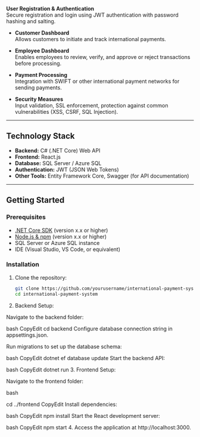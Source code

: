  **User Registration & Authentication**  
  Secure registration and login using JWT authentication with password hashing and salting.

- **Customer Dashboard**  
  Allows customers to initiate and track international payments.

- **Employee Dashboard**  
  Enables employees to review, verify, and approve or reject transactions before processing.

- **Payment Processing**  
  Integration with SWIFT or other international payment networks for sending payments.

- **Security Measures**  
  Input validation, SSL enforcement, protection against common vulnerabilities (XSS, CSRF, SQL Injection).

---

## Technology Stack

- **Backend:** C# (.NET Core) Web API  
- **Frontend:** React.js  
- **Database:** SQL Server / Azure SQL  
- **Authentication:** JWT (JSON Web Tokens)  
- **Other Tools:** Entity Framework Core, Swagger (for API documentation)

---

## Getting Started

### Prerequisites

- [.NET Core SDK](https://dotnet.microsoft.com/download) (version x.x or higher)  
- [Node.js & npm](https://nodejs.org/) (version x.x or higher)  
- SQL Server or Azure SQL instance  
- IDE (Visual Studio, VS Code, or equivalent)  

### Installation

1. Clone the repository:

   ```bash
   git clone https://github.com/yourusername/international-payment-system.git
   cd international-payment-system

2. Backend Setup:

Navigate to the backend folder:

bash
CopyEdit
cd backend
Configure database connection string in appsettings.json.

Run migrations to set up the database schema:

bash
CopyEdit
dotnet ef database update
Start the backend API:

bash
CopyEdit
dotnet run
3. Frontend Setup:

Navigate to the frontend folder:

bash

cd ../frontend
CopyEdit
Install dependencies:

bash
CopyEdit
npm install
Start the React development server:

bash
CopyEdit
npm start
4. Access the application at http://localhost:3000.








   
